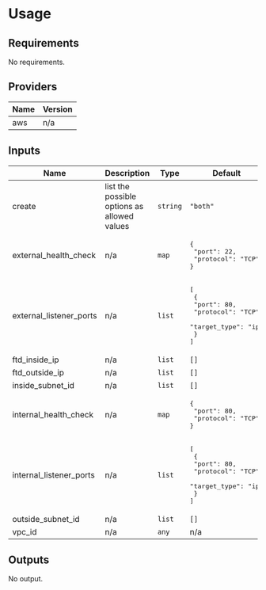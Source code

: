# Usage
<!--- BEGIN_TF_DOCS --->
## Requirements

No requirements.

## Providers

| Name | Version |
|------|---------|
| aws | n/a |

## Inputs

| Name | Description | Type | Default | Required |
|------|-------------|------|---------|:--------:|
| create | list the possible options as allowed values | `string` | `"both"` | no |
| external\_health\_check | n/a | `map` | <pre>{<br>  "port": 22,<br>  "protocol": "TCP"<br>}</pre> | no |
| external\_listener\_ports | n/a | `list` | <pre>[<br>  {<br>    "port": 80,<br>    "protocol": "TCP",<br>    "target_type": "ip"<br>  }<br>]</pre> | no |
| ftd\_inside\_ip | n/a | `list` | `[]` | no |
| ftd\_outside\_ip | n/a | `list` | `[]` | no |
| inside\_subnet\_id | n/a | `list` | `[]` | no |
| internal\_health\_check | n/a | `map` | <pre>{<br>  "port": 80,<br>  "protocol": "TCP"<br>}</pre> | no |
| internal\_listener\_ports | n/a | `list` | <pre>[<br>  {<br>    "port": 80,<br>    "protocol": "TCP",<br>    "target_type": "ip"<br>  }<br>]</pre> | no |
| outside\_subnet\_id | n/a | `list` | `[]` | no |
| vpc\_id | n/a | `any` | n/a | yes |

## Outputs

No output.

<!--- END_TF_DOCS --->
